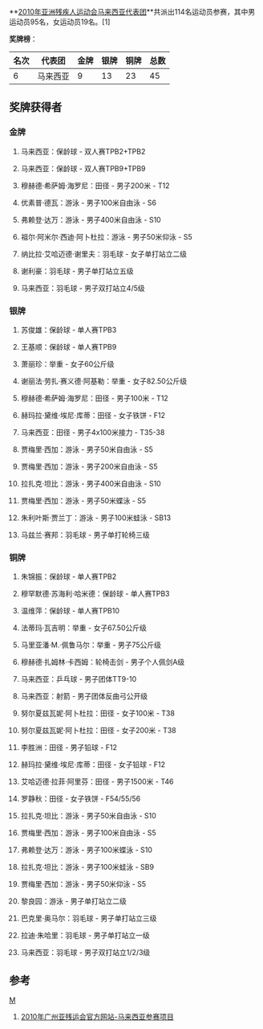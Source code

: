 **[2010年亚洲残疾人运动会马来西亚代表团](https://zh.wikipedia.org/wiki/2010年亚洲残疾人运动会 "wikilink")**共派出114名运动员参赛，其中男运动员95名，女运动员19名。\[1\]

**奖牌榜**：

| 名次 | 代表团  | 金牌 | 银牌 | 铜牌 | 总数 |
| -- | ---- | -- | -- | -- | -- |
| 6  | 马来西亚 | 9  | 13 | 23 | 45 |

## 奖牌获得者

### 金牌

1.  马来西亚：保龄球 - 双人赛TPB2+TPB2

2.  马来西亚：保龄球 - 双人赛TPB9+TPB9

3.  穆赫德·希萨姆·海罗尼：田径 - 男子200米 - T12

4.  优素普·德瓦：游泳 - 男子100米自由泳 - S6

5.  弗赖登·达万：游泳 - 男子400米自由泳 - S10

6.  祖尔·阿米尔·西迪·阿卜杜拉：游泳 - 男子50米仰泳 - S5

7.  纳比拉·艾哈迈德·谢里夫：羽毛球 - 女子单打站立二级

8.  谢利豪：羽毛球 - 男子单打站立五级

9.  马来西亚：羽毛球 - 男子双打站立4/5级

### 银牌

1.  苏俊雄：保龄球 - 单人赛TPB3

2.  王基顺：保龄球 - 单人赛TPB9

3.  萧丽珍：举重 - 女子60公斤级

4.  谢丽法·劳扎·赛义德·阿基勒：举重 - 女子82.50公斤级

5.  穆赫德·希萨姆·海罗尼：田径 - 男子100米 - T12

6.  赫玛拉·黛维·埃尼·库蒂：田径 - 女子铁饼 - F12

7.  马来西亚：田径 - 男子4x100米接力 - T35-38

8.  贾梅里·西加：游泳 - 男子50米自由泳 - S5

9.  贾梅里·西加：游泳 - 男子200米自由泳 - S5

10. 拉扎克·坦比：游泳 - 男子400米自由泳 - S10

11. 贾梅里·西加：游泳 - 男子50米蝶泳 - S5

12. 朱利叶斯·贾兰丁：游泳 - 男子100米蛙泳 - SB13

13. 马兹兰·赛邦：羽毛球 - 男子单打轮椅三级

### 铜牌

1.  朱锦振：保龄球 - 单人赛TPB2

2.  穆罕默德·苏海利·哈米德：保龄球 - 单人赛TPB3

3.  温维萍：保龄球 - 单人赛TPB10

4.  法蒂玛·瓦吉明：举重 - 女子67.50公斤级

5.  马里亚潘·M.·佩鲁马尔：举重 - 男子75公斤级

6.  穆赫德·扎姆林·卡西姆：轮椅击剑 - 男子个人佩剑A级

7.  马来西亚：乒乓球 - 男子团体TT9-10

8.  马来西亚：射箭 - 男子团体反曲弓公开级

9.  努尔夏兹瓦妮·阿卜杜拉：田径 - 女子100米 - T38

10. 努尔夏兹瓦妮·阿卜杜拉：田径 - 女子200米 - T38

11. 李胜洲：田径 - 男子铅球 - F12

12. 赫玛拉·黛维·埃尼·库蒂：田径 - 女子铅球 - F12

13. 艾哈迈德·拉菲·阿里芬：田径 - 男子1500米 - T46

14. 罗静秋：田径 - 女子铁饼 - F54/55/56

15. 拉扎克·坦比：游泳 - 男子50米自由泳 - S10

16. 贾梅里·西加：游泳 - 男子100米自由泳 - S5

17. 弗赖登·达万：游泳 - 男子100米蝶泳 - S10

18. 拉扎克·坦比：游泳 - 男子100米蛙泳 - SB9

19. 贾梅里·西加：游泳 - 男子50米仰泳 - S5

20. 黎良园：游泳 - 男子单打站立二级

21. 巴克里·奥马尔：羽毛球 - 男子单打站立三级

22. 拉迪·朱哈里：羽毛球 - 男子单打站立一级

23. 马来西亚：羽毛球 - 男子双打站立1/2/3级

## 参考

<references />

[M](https://zh.wikipedia.org/wiki/分类:2010年亚洲残疾人运动会代表团 "wikilink")

1.  [2010年广州亚残运会官方网站-马来西亚参赛项目](http://www.gzapg2010.cn/info/CHN_CHN/ZZ/ZZE130B_@@@@@@@@@@@@@@@@@CHN_NPC=MAS.html)